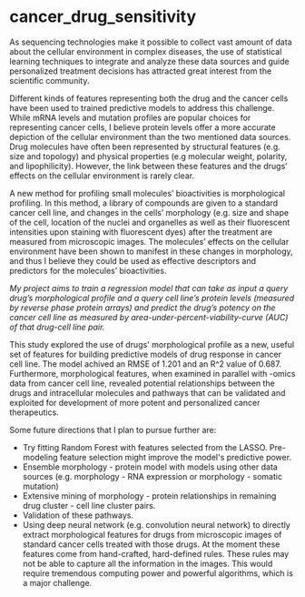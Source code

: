 # cancer_drug_sensitivity
As sequencing technologies make it possible to collect vast amount of data about the cellular environment
in complex diseases, the use of statistical learning techniques to integrate and analyze these data sources
and guide personalized treatment decisions has attracted great interest from the scientific community.<br>

Different kinds of features representing both the drug and the cancer cells have been used to trained predictive
models to address this challenge. While mRNA levels and mutation profiles are popular choices for representing
cancer cells, I believe protein levels offer a more accurate depiction of the cellular environment than the
two mentioned data sources. Drug molecules have often been represented by structural features (e.g. size
and topology) and physical properties (e.g molecular weight, polarity, and lipophilicity). However, the link
between these features and the drugs’ effects on the cellular environment is rarely clear.<br>

A new method for profiling small molecules’ bioactivities is morphological profiling. In this method, a library
of compounds are given to a standard cancer cell line, and changes in the cells’ morphology (e.g. size and
shape of the cell, location of the nuclei and organelles as well as their fluorescent intensities upon staining
with fluorescent dyes) after the treatment are measured from microscopic images. The molecules’ effects on
the cellular environment have been shown to manifest in these changes in morphology, and thus I believe
they could be used as effective descriptors and predictors for the molecules’ bioactivities.<br>

*My project aims to train a regression model that can take as input a query drug’s morphological profile and a
query cell line’s protein levels (measured by reverse phase protein arrays) and predict the drug’s potency on
the cancer cell line as measured by area-under-percent-viability-curve (AUC) of that drug-cell line pair.*<br>

This study explored the use of drugs' morphological profile as a new, useful set of features for building predictive models of drug response in cancer cell line. The model achived an RMSE of 1.201 and an R^2 value of 0.687. Furthermore, morphological features, when examined in parallel with -omics data from cancer cell line, revealed potential relationships between the drugs and intracellular molecules and pathways that can be validated and exploited for development of more potent and personalized cancer therapeutics.

Some future directions that I plan to pursue further are:
* Try fitting Random Forest with features selected from the LASSO. Pre-modeling feature selection might improve the model's predictive power.
* Ensemble morphology - protein model with models using other data sources (e.g. morphology - RNA expression or morphology - somatic mutation)
* Extensive mining of morphology - protein relationships in remaining drug cluster - cell line cluster pairs.
* Validation of these pathways.
* Using deep neural network (e.g. convolution neural network) to directly extract morphological features for drugs from microscopic images of standard cancer cells treated with those drugs. At the moment these features come from hand-crafted, hard-defined rules. These rules may not be able to capture all the information in the images. This would require tremendous computing power and powerful algorithms, which is a major challenge.
